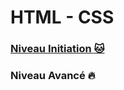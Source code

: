 # HTML - CSS

### [Niveau Initiation :cat:](./1-html-css-initiation/README.md)

### Niveau Avancé :fire: